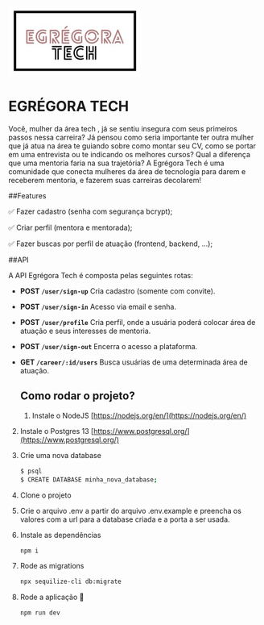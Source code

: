 ![descricao](egregora-tech.jpeg) 

# EGRÉGORA TECH

Você, mulher da área tech , já se sentiu insegura com seus primeiros passos nessa carreira? Já pensou como seria importante ter outra mulher que já atua na área te guiando sobre como montar seu CV, como se portar em uma entrevista ou te indicando os melhores cursos? Qual a diferença que uma mentoria faria na sua trajetória? A Egrégora Tech é uma comunidade que conecta mulheres da área de tecnologia para darem e receberem mentoria, e fazerem suas carreiras decolarem!  

##Features

✅ Fazer cadastro (senha com segurança bcrypt);

✅ Criar perfil (mentora e mentorada);

✅ Fazer buscas por perfil de atuação (frontend, backend, ...);

##API

A API Egrégora Tech é composta pelas seguintes rotas:

- **POST `/user/sign-up`**
  Cria cadastro (somente com convite).
  
- **POST `/user/sign-in`**
  Acesso via email e senha.
   
- **POST `/user/profile`**
  Cria perfil, onde a usuária poderá colocar área de atuação e seus interesses de mentoria.
  
- **POST `/user/sign-out`**
  Encerra o acesso a plataforma. 
  
- **GET `/career/:id/users`**
  Busca usuárias de uma determinada área de atuação.
  
  ## Como rodar o projeto?
  
  1. Instale o NodeJS [https://nodejs.org/en/](https://nodejs.org/en/)
2. Instale o Postgres 13 [https://www.postgresql.org/](https://www.postgresql.org/)
3. Crie uma nova database

    ```bash
    $ psql
    $ CREATE DATABASE minha_nova_database;
    ```

4. Clone o projeto
5. Crie o arquivo .env a partir do arquivo .env.example e preencha os valores com a url para a database criada e a porta a ser usada.
6. Instale as dependências

    ```bash
    npm i
    ```

7. Rode as migrations

    ```bash
    npx sequilize-cli db:migrate
    ```

8. Rode a aplicação 🙂

    ```bash
    npm run dev
    ```
  
  
  
  
